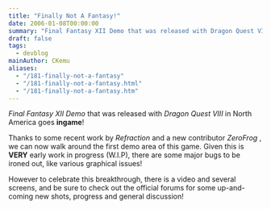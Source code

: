```yaml
---
title: "Finally Not A Fantasy!"
date: 2006-01-08T00:00:00
summary: "Final Fantasy XII Demo that was released with Dragon Quest VIII in North America goes ingame"
draft: false
tags:
  - devblog
mainAuthor: CKemu
aliases:
  - "/181-finally-not-a-fantasy"
  - "/181-finally-not-a-fantasy.html"
  - "/181-finally-not-a-fantasy.htm"
---
```



*Final Fantasy XII Demo* that was released with *Dragon Quest VIII* in
North America goes **ingame**!

Thanks to some recent work by *Refraction* and a new contributor
*ZeroFrog* , we can now walk around the first demo area of this game.
Given this is **VERY** early work in progress (W.I.P), there are some
major bugs to be ironed out, like various graphical issues!

However to celebrate this breakthrough, there is a video and several
screens, and be sure to check out the official forums for some
up-and-coming new shots, progress and general discussion!

<!-- TODO - legayc video, find -->
